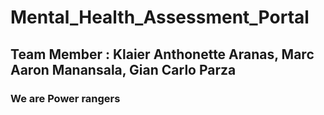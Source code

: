 # Mental_Health_Assessment_Portal
## Team Member : Klaier Anthonette Aranas, Marc Aaron Manansala, Gian Carlo Parza

### We are Power rangers

